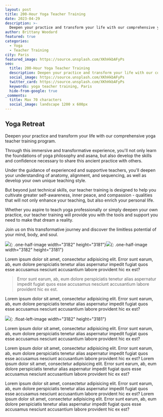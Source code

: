 ```yaml
---
layout: post
title: 200-Hour Yoga Teacher Training
date: 2023-04-29
description: >-
  Deepen your practice and transform your life with our comprehensive yoga teacher training program.
author: Brittany Woodard
featured: true
categories:
  - Yoga
  - Teacher Training
city: Paris
featured_image: https://source.unsplash.com/XKhHkbAFyPs
seo:
  title: 200-Hour Yoga Teacher Training
  description: Deepen your practice and transform your life with our comprehensive yoga teacher training program.
  social_image: https://source.unsplash.com/XKhHkbAFyPs
  twitter_card: https://source.unsplash.com/XKhHkbAFyPs
  keywords: yoga teacher training, Paris
  hide-from-google: true
_comments:
  title: Max 70 characters
  social_image: landscape 1200 x 600px
---
```

## Yoga Retreat

Deepen your practice and transform your life with our comprehensive yoga teacher training program.

Through this immersive and transformative experience, you'll not only learn the foundations of yoga philosophy and asana, but also develop the skills and confidence necessary to share this ancient practice with others.

Under the guidance of experienced and supportive teachers, you'll deepen your understanding of anatomy, alignment, and sequencing, as well as develop your own unique teaching style.

But beyond just technical skills, our teacher training is designed to help you cultivate greater self-awareness, inner peace, and compassion - qualities that will not only enhance your teaching, but also enrich your personal life.

Whether you aspire to teach yoga professionally or simply deepen your own practice, our teacher training will provide you with the tools and support you need to make that dream a reality.

Join us on this transformative journey and discover the limitless potential of your mind, body, and soul.

![](/uploads/dee-copper-and-wild-1lbmrktx8gq-unsplash.jpg){: .one-half-image width="3182" height="3181"}![](/uploads/dee-copper-and-wild-1lbmrktx8gq-unsplash.jpg){: .one-half-image width="3182" height="3181"}

Lorem ipsum dolor sit amet, consectetur adipisicing elit. Error sunt earum, ab, eum dolore perspiciatis tenetur alias aspernatur impedit fugiat quos esse accusamus nesciunt accusantium labore provident hic ex est?

> Error sunt earum, ab, eum dolore perspiciatis tenetur alias aspernatur impedit fugiat quos esse accusamus nesciunt accusantium labore provident hic ex est.

Lorem ipsum dolor sit amet, consectetur adipisicing elit. Error sunt earum, ab, eum dolore perspiciatis tenetur alias aspernatur impedit fugiat quos esse accusamus nesciunt accusantium labore provident hic ex est?

![](/uploads/dee-copper-and-wild-1lbmrktx8gq-unsplash.jpg){: .float-left-image width="3182" height="3181"}

Lorem ipsum dolor sit amet, consectetur adipisicing elit. Error sunt earum, ab, eum dolore perspiciatis tenetur alias aspernatur impedit fugiat quos esse accusamus nesciunt accusantium labore provident hic ex est?

Lorem ipsum dolor sit amet, consectetur adipisicing elit. Error sunt earum, ab, eum dolore perspiciatis tenetur alias aspernatur impedit fugiat quos esse accusamus nesciunt accusantium labore provident hic ex est? Lorem ipsum dolor sit amet, consectetur adipisicing elit. Error sunt earum, ab, eum dolore perspiciatis tenetur alias aspernatur impedit fugiat quos esse accusamus nesciunt accusantium labore provident hic ex est?

Lorem ipsum dolor sit amet, consectetur adipisicing elit. Error sunt earum, ab, eum dolore perspiciatis tenetur alias aspernatur impedit fugiat quos esse accusamus nesciunt accusantium labore provident hic ex est? Lorem ipsum dolor sit amet, consectetur adipisicing elit. Error sunt earum, ab, eum dolore perspiciatis tenetur alias aspernatur impedit fugiat quos esse accusamus nesciunt accusantium labore provident hic ex est?